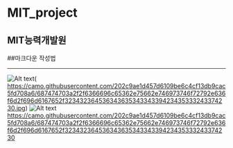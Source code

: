 # MIT_project
## MIT능력개발원

##마크다운 작성법

<hr
https://gist.github.com/ihoneymon/652be052a0727ad59601


<hr

![Alt text](/path/to/img.jpg "Optional title")(
https://camo.githubusercontent.com/202c9ae1d457d6109be6c4cf13db9cac5fd708a6/687474703a2f2f6366696c65362e75662e746973746f72792e636f6d2f696d6167652f32343236453634363534334339423435333243374230.jpg) 
![Alt text](/path/to/img.jpg "Optional title")
https://camo.githubusercontent.com/202c9ae1d457d6109be6c4cf13db9cac5fd708a6/687474703a2f2f6366696c65362e75662e746973746f72792e636f6d2f696d6167652f32343236453634363534334339423435333243374230
